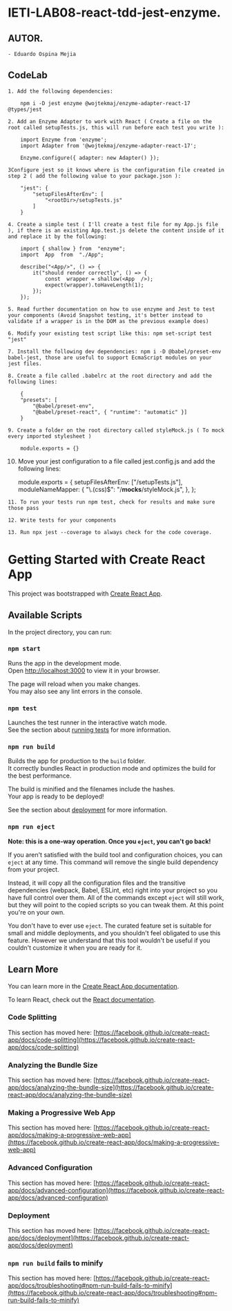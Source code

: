 # IETI-LAB08-react-tdd-jest-enzyme.


## AUTOR.

    - Eduardo Ospina Mejia


## CodeLab

    1. Add the following dependencies:

    	npm i -D jest enzyme @wojtekmaj/enzyme-adapter-react-17 @types/jest

    2. Add an Enzyme Adapter to work with React ( Create a file on the root called setupTests.js, this will run before each test you write ):

    	import Enzyme from 'enzyme';
    	import Adapter from '@wojtekmaj/enzyme-adapter-react-17';

    	Enzyme.configure({ adapter: new Adapter() });

    3Configure jest so it knows where is the configuration file created in step 2 ( add the following value to your package.json ):

    	"jest": { 
    		"setupFilesAfterEnv": [ 
    			"<rootDir>/setupTests.js" 
    		] 
    	}

    4. Create a simple test ( I'll create a test file for my App.js file ), if there is an existing App.test.js delete the content inside of it and replace it by the following:

    	import { shallow } from  "enzyme";
    	import  App  from  "./App";

    	describe("<App/>", () => {
    		it("should render correctly", () => {
    			const  wrapper = shallow(<App  />);
    			expect(wrapper).toHaveLength(1);
    		});
    	});

    5. Read further documentation on how to use enzyme and Jest to test your components (Avoid Snapshot testing, it's better instead to validate if a wrapper is in the DOM as the previous example does)

    6. Modify your existing test script like this: npm set-script test "jest"

    7. Install the following dev dependencies: npm i -D @babel/preset-env babel-jest, those are useful to support EcmaScript modules on your jest files.

    8. Create a file called .babelrc at the root directory and add the following lines:

    	{
      	"presets": [
        	"@babel/preset-env",
        	"@babel/preset-react", { "runtime": "automatic" }]
    	}

    9. Create a folder on the root directory called styleMock.js ( To mock every imported stylesheet )

    	module.exports = {}

   10.  Move your jest configuration to a file called jest.config.js and add the following lines:

    	module.exports = {
      	setupFilesAfterEnv: ["<rootDir>/setupTests.js"],
      	moduleNameMapper: {
      	"\\.(css)$":  "<rootDir>/__mocks__/styleMock.js",
      	},
    	};

    11. To run your tests run npm test, check for results and make sure those pass

    12. Write tests for your components

    13. Run npx jest --coverage to always check for the code coverage.



# Getting Started with Create React App

This project was bootstrapped with [Create React App](https://github.com/facebook/create-react-app).

## Available Scripts

In the project directory, you can run:

### `npm start`

Runs the app in the development mode.\
Open [http://localhost:3000](http://localhost:3000) to view it in your browser.

The page will reload when you make changes.\
You may also see any lint errors in the console.

### `npm test`

Launches the test runner in the interactive watch mode.\
See the section about [running tests](https://facebook.github.io/create-react-app/docs/running-tests) for more information.

### `npm run build`

Builds the app for production to the `build` folder.\
It correctly bundles React in production mode and optimizes the build for the best performance.

The build is minified and the filenames include the hashes.\
Your app is ready to be deployed!

See the section about [deployment](https://facebook.github.io/create-react-app/docs/deployment) for more information.

### `npm run eject`

**Note: this is a one-way operation. Once you `eject`, you can't go back!**

If you aren't satisfied with the build tool and configuration choices, you can `eject` at any time. This command will remove the single build dependency from your project.

Instead, it will copy all the configuration files and the transitive dependencies (webpack, Babel, ESLint, etc) right into your project so you have full control over them. All of the commands except `eject` will still work, but they will point to the copied scripts so you can tweak them. At this point you're on your own.

You don't have to ever use `eject`. The curated feature set is suitable for small and middle deployments, and you shouldn't feel obligated to use this feature. However we understand that this tool wouldn't be useful if you couldn't customize it when you are ready for it.

## Learn More

You can learn more in the [Create React App documentation](https://facebook.github.io/create-react-app/docs/getting-started).

To learn React, check out the [React documentation](https://reactjs.org/).

### Code Splitting

This section has moved here: [https://facebook.github.io/create-react-app/docs/code-splitting](https://facebook.github.io/create-react-app/docs/code-splitting)

### Analyzing the Bundle Size

This section has moved here: [https://facebook.github.io/create-react-app/docs/analyzing-the-bundle-size](https://facebook.github.io/create-react-app/docs/analyzing-the-bundle-size)

### Making a Progressive Web App

This section has moved here: [https://facebook.github.io/create-react-app/docs/making-a-progressive-web-app](https://facebook.github.io/create-react-app/docs/making-a-progressive-web-app)

### Advanced Configuration

This section has moved here: [https://facebook.github.io/create-react-app/docs/advanced-configuration](https://facebook.github.io/create-react-app/docs/advanced-configuration)

### Deployment

This section has moved here: [https://facebook.github.io/create-react-app/docs/deployment](https://facebook.github.io/create-react-app/docs/deployment)

### `npm run build` fails to minify

This section has moved here: [https://facebook.github.io/create-react-app/docs/troubleshooting#npm-run-build-fails-to-minify](https://facebook.github.io/create-react-app/docs/troubleshooting#npm-run-build-fails-to-minify)
